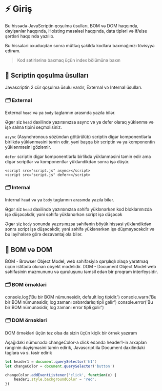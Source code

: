 # ⚡ Giriş

Bu hissədə JavaScriptin qoşulma üsulları, BOM və DOM haqqında, dəyişənlər haqqında, Hoisting məsələsi haqqında, data tipləri və if/else şərtləri haqqında yazılıb.

Bu hissələri oxuduqdan sonra mütləq şəkildə kodlara baxmağınızı tövisyyə edirəm.

> Kod sətirlərinə baxmaq üçün index bölümünə baxın

## 🔹 Scriptin qoşulma üsulları

Javascriptin 2 cür qoşulma üsulu vardır, External və Internal üsulları.

### 🗂️ External

External `head` və ya `body` taglarının arasında yazıla bilər.

Əgər siz `head` daxilində yazırsınızsa async və ya defer olaraq yüklənmə və işə salma tipini seçməlisiniz.

`async` (Asynchronous sözündən götürülüb) scriptin digər komponentlərlə birlikdə yüklənməsini təmin edir, yəni başqa bir scriptin və ya komponentin yüklənməsini gözləmir.

`defer` scriptin digər komponentlərlə birlikdə yüklənməsini təmin edir ama digər scriptlər və komponentlər yükləndikdən sonra işə düşür.

`<script src="script.js" async></script>`  
`<script src="script.js" defer></script>`

### 🗂️ Internal

Internal `head` və ya `body` taglarının arasında yazıla bilər.

Əgər siz `head` daxilində yazırsınızsa səhifə yüklənərkən kod bloklarımızda işə düşəcəkdir, yəni səhifə yüklənərkən script işə düşəcək

Əgər siz `body` sonunda yazırsınızsa səhifənin böyük hissəsi yükləndikdən sonra script işə düşəcəkdir, yəni səhifə yüklənərkən işə düşməyəcəkdir və bu layihələrə görə dezavantaj ola bilər.





## 🔹 BOM və DOM 

BOM - Browser Object Model, web səhifəsiylə qarşılıqlı əlaqə yaratmaq üçün istifadə olunan obyekt modelidir.
DOM - Document Object Model web səhifəsinin məzmununu və quruluşunu təmsil edən bir proqram interfeysidir.

### 🗂️ BOM örnəkləri 

console.log('Bu bir BOM nümunəsidir, default log tipidir.')
console.warn('Bu bir BOM nümunəsidir, log zamanı xəbərdarlıq tipli gəlir')
console.error('Bu bir BOM nümunəsidir, log zamanı error tipli gəlir')

### 🗂️ DOM örnəkləri

DOM örnəkləri üçün tez olsa da sizin üçün kiçik bir örnək yazıram

Aşağıdaki nümunədə changeColor-a click edəndə header1-in arxaplan rənginin dəyişməsini təmin edirik, Javascript ilə Document daxilindəki taglara və s. təsir edirik

```javascript
let header1 = document.querySelector('h1')
let changeColor = document.querySelector('button')

changeColor.addEventListener('click', function(e) {
    header1.style.backgroundColor = 'red';
})
```